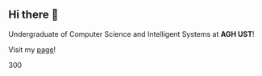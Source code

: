 ## Hi there 👋

Undergraduate of Computer Science and Intelligent Systems at __AGH UST__!

Visit my [page](https://kiteniszhat.github.io/)!

300
